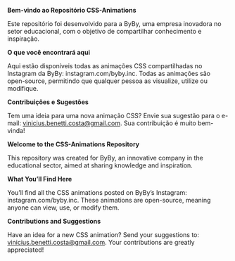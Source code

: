 **Bem-vindo ao Repositório CSS-Animations**

Este repositório foi desenvolvido para a ByBy, uma empresa inovadora no setor educacional, com o objetivo de compartilhar conhecimento e inspiração.

**O que você encontrará aqui**

Aqui estão disponíveis todas as animações CSS compartilhadas no Instagram da ByBy: instagram.com/byby.inc.
Todas as animações são open-source, permitindo que qualquer pessoa as visualize, utilize ou modifique.

**Contribuições e Sugestões**

Tem uma ideia para uma nova animação CSS? Envie sua sugestão para o e-mail: vinicius.benetti.costa@gmail.com. Sua contribuição é muito bem-vinda!



**Welcome to the CSS-Animations Repository**

This repository was created for ByBy, an innovative company in the educational sector, aimed at sharing knowledge and inspiration.

**What You’ll Find Here**

You’ll find all the CSS animations posted on ByBy’s Instagram: instagram.com/byby.inc.
These animations are open-source, meaning anyone can view, use, or modify them.

**Contributions and Suggestions**

Have an idea for a new CSS animation? Send your suggestions to: vinicius.benetti.costa@gmail.com. Your contributions are greatly appreciated!
